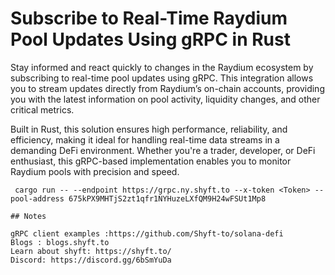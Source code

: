 # Subscribe to Real-Time Raydium Pool Updates Using gRPC in Rust

Stay informed and react quickly to changes in the Raydium ecosystem by subscribing to real-time pool updates using gRPC. This integration allows you to stream updates directly from Raydium’s on-chain accounts, providing you with the latest information on pool activity, liquidity changes, and other critical metrics.

Built in Rust, this solution ensures high performance, reliability, and efficiency, making it ideal for handling real-time data streams in a demanding DeFi environment. Whether you're a trader, developer, or DeFi enthusiast, this gRPC-based implementation enables you to monitor Raydium pools with precision and speed.

```
 cargo run -- --endpoint https://grpc.ny.shyft.to --x-token <Token> --pool-address 675kPX9MHTjS2zt1qfr1NYHuzeLXfQM9H24wFSUt1Mp8

## Notes

gRPC client examples :https://github.com/Shyft-to/solana-defi
Blogs : blogs.shyft.to
Learn about shyft: https://shyft.to/
Discord: https://discord.gg/6bSmYuDa
